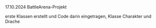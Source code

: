 17.10.2024
BattleArena-Projekt

erste Klassen erstellt und Code darin eingetragen, Klasse Charakter und Drache
